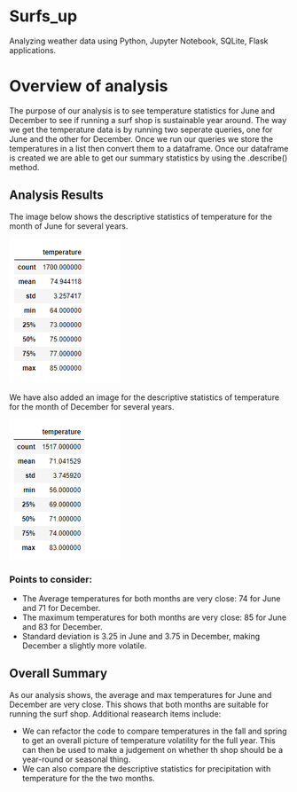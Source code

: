 # Surfs_up

Analyzing weather data using Python, Jupyter Notebook, SQLite, Flask applications.

# Overview of analysis
The purpose of our analysis is to see temperature statistics for June and December to see if running a surf shop is sustainable year around. The way we get the temperature data is by running two seperate queries, one for June and the other for December. Once we run our queries we store the temperatures in a list then convert them to a dataframe. Once our dataframe is created we are able to get our summary statistics by using the .describe() method.

## Analysis Results

The image below shows the descriptive statistics of temperature for the month of June for several years.

![](https://github.com/ysbcode/surfs_up/blob/main/images/June_temp_summary.png?raw=true)

We have also added an image for the descriptive statistics of temperature for the month of December for several years. 

![](https://github.com/ysbcode/surfs_up/blob/main/images/December_temp_summary.png?raw=true)

### Points to consider:
 - The Average temperatures for both months are very close: 74 for June and 71 for December. 
 - The maximum temperatures for both months are very close: 85 for June and 83 for December.
 - Standard deviation is 3.25 in June and 3.75 in December, making December a slightly more volatile.
 
 ## Overall Summary
 
 As our analysis shows, the average and max temperatures for June and December are very close. This shows that both months are suitable for running the surf shop. Additional reasearch items include: 
 - We can refactor the code to compare temperatures in the fall and spring to get an overall picture of temperature volatility for the full year. This can then be used to make a judgement on whether th shop should be a year-round or seasonal thing. 
 - We can also compare the descriptive statistics for precipitation with temperature for the the two months.
